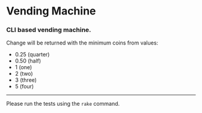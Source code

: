# Vending Machine
### CLI based vending machine.
Change will be returned with the minimum coins from values:
 - 0.25 (quarter)
 - 0.50 (half)
 - 1 (one)
 - 2 (two)
 - 3 (three)
 - 5 (four)
---
Please run the tests using the `rake` command.
